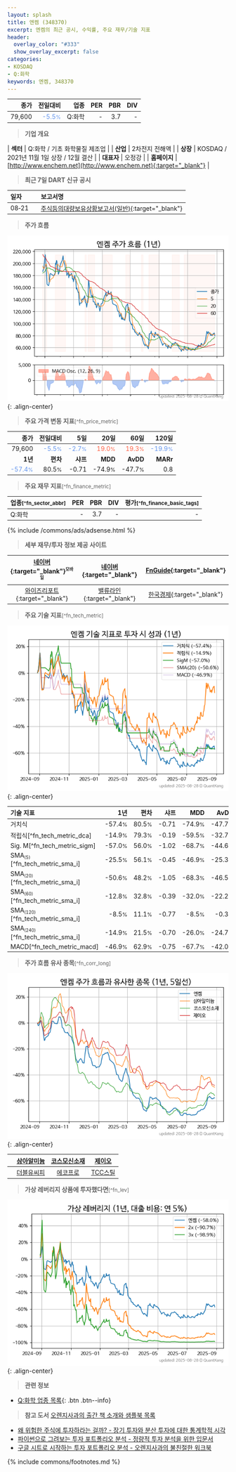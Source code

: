 ```yaml
---
layout: splash
title: 엔켐 (348370)
excerpt: 엔켐의 최근 공시, 수익률, 주요 재무/기술 지표
header:
  overlay_color: "#333"
  show_overlay_excerpt: false
categories:
- KOSDAQ
- Q:화학
keywords: 엔켐, 348370
---
```


| **종가** | **전일대비** | **업종** | **PER** | **PBR** | **DIV** |
| -------: | -----------: | -------: | ------: | ------: | ------: |
| 79,600 | <span style="color: cornflowerblue">-5.5<small>%</small></span> | Q:화학 | - | 3.7 | - |

<!-- more -->


> **기업 개요**<a id="company"></a>

| <span style="white-space:nowrap;">**섹터**</span> | Q:화학 / 기초 화학물질 제조업 |
| <span style="white-space:nowrap;">**산업**</span> | 2차전지 전해액 |
| <span style="white-space:nowrap;">**상장**</span> | KOSDAQ / 2021년 11월 1일 상장 / 12월 결산 |
| <span style="white-space:nowrap;">**대표자**</span> | 오정강 |
| <span style="white-space:nowrap;">**홈페이지**</span> | [http://www.enchem.net](http://www.enchem.net){:target="_blank"} |


> **최근 7일 DART 신규 공시**<a id="dart"></a>

| **일자** |      | **보고서명** |
| :------- | :--- | :----------- |
| 08&#x2011;21 | | [주식등의대량보유상황보고서(일반)](https://dart.fss.or.kr/dsaf001/main.do?rcpNo=20250821000613){:target="_blank"} |


> **주가 흐름**<a id="price"></a>

![348370](/stock/images/348370.png){: .align-center}


> **주요 가격 변동 지표**<small>[^fn_price_metric]</small>

| **종가** | **전일대비** | **5일** | **20일** | **60일** | **120일** |
| -------: | -----------: | ------: | -------: | -------: | --------: |
| 79,600 | <span style="color: cornflowerblue">-5.5<small>%</small></span> | <span style="color: cornflowerblue">-2.7<small>%</small></span> | <span style="color: tomato">19.0<small>%</small></span> | <span style="color: tomato">19.3<small>%</small></span> | <span style="color: cornflowerblue">-19.9<small>%</small></span> |
| **1년** | **편차** | **샤프** | **MDD** | **AvDD** | **MARr** |
| <span style="color: cornflowerblue">-57.4<small>%</small></span> | 80.5<small>%</small> | -0.71 | -74.9<small>%</small> | -47.7<small>%</small> | 0.8 |


> **주요 재무 지표**<small>[^fn_finance_metric]</small>

| **업종**<small>[^fn_sector_abbr]</small> | **PER** | **PBR** | **DIV** | **평가**<small>[^fn_finance_basic_tags]</small> |
| :--------------------------------------- | ------: | ------: | ------: | ----------------------------------------------: |
| Q:화학 | - | 3.7 | - | - |



{% include /commons/ads/adsense.html %}

> **세부 재무/투자 정보 제공 사이트**

| [네이버](https://m.stock.naver.com/domestic/stock/348370/finance/summary){:target="_blank"}<sup><small>모바일</small></sup> | [네이버](https://finance.naver.com/item/coinfo.naver?code=348370){:target="_blank"} | [FnGuide](https://comp.fnguide.com/SVO2/ASP/SVD_Invest.asp?gicode=A348370&MenuYn=Y){:target="_blank"} |
| :---: | :---: | :---: |
| [와이즈리포트](https://comp.wisereport.co.kr/company/c1040001.aspx?cmp_cd=348370){:target="_blank"} | [밸류라인](https://www.valueline.co.kr/finance/summary/348370){:target="_blank"} | [한국경제](https://markets.hankyung.com/stock/348370/financial-summary){:target="_blank"} |


> **주요 기술 지표**<small>[^fn_tech_metric]</small>


![348370](/stock/images/348370_tech.png){: .align-center}

| **기술 지표** | **1년** | **편차** | **샤프** | **MDD** | **AvDD** |
| :------------ | ------: | -----------: | -------: | ------: | -------: |
| 거치식 | -57.4<small>%</small> | 80.5<small>%</small> | -0.71 | -74.9<small>%</small> | -47.7<small>%</small> |
| 적립식[^fn_tech_metric_dca] | -14.9<small>%</small> | 79.3<small>%</small> | -0.19 | -59.5<small>%</small> | -32.7<small>%</small> |
| Sig. M[^fn_tech_metric_sigm] | -57.0<small>%</small> | 56.0<small>%</small> | -1.02 | -68.7<small>%</small> | -44.6<small>%</small> |
| SMA<small><sub>(5)</sub></small>[^fn_tech_metric_sma_i] | -25.5<small>%</small> | 56.1<small>%</small> | -0.45 | -46.9<small>%</small> | -25.3<small>%</small> |
| SMA<small><sub>(20)</sub></small>[^fn_tech_metric_sma_i] | -50.6<small>%</small> | 48.2<small>%</small> | -1.05 | -68.3<small>%</small> | -46.5<small>%</small> |
| SMA<small><sub>(60)</sub></small>[^fn_tech_metric_sma_i] | -12.8<small>%</small> | 32.8<small>%</small> | -0.39 | -32.0<small>%</small> | -22.2<small>%</small> |
| SMA<small><sub>(120)</sub></small>[^fn_tech_metric_sma_i] | -8.5<small>%</small> | 11.1<small>%</small> | -0.77 | -8.5<small>%</small> | -0.3<small>%</small> |
| SMA<small><sub>(240)</sub></small>[^fn_tech_metric_sma_i] | -14.9<small>%</small> | 21.5<small>%</small> | -0.70 | -26.0<small>%</small> | -24.7<small>%</small> |
| MACD[^fn_tech_metric_macd] | -46.9<small>%</small> | 62.9<small>%</small> | -0.75 | -67.7<small>%</small> | -42.0<small>%</small> |


> **주가 흐름 유사 종목**<a id="corr"></a><small>[^fn_corr_long]</small>

![348370](/stock/images/348370_corr.png){: .align-center}

|       | [삼아알미늄](/006110/) | [코스모신소재](/005070/) | [제이오](/418550/) |
| :---: | :------------------------------------: | :------------------------------------: | :------------------------------------: |
|       | [더블유씨피](/393890/) | [에코프로](/086520/) | [TCC스틸](/002710/) |


> **가상 레버리지 상품에 투자했다면**<a id="2x"></a><small>[^fn_lev]</small>

![348370](/stock/images/348370_2x.png){: .align-center}


> **관련 정보**

- [Q:화학 업종 목록](/stats/sector/kosdaq_업종_화학_종목/){: .btn .btn--info}

> **참고 도서** [오렌지사과의 출간 책 소개와 샘플북 목록](https://kongdori.tistory.com/691)

- [왜 위험한 주식에 투자하라는 걸까? - 장기 투자와 분산 투자에 대한 통계학적 시각](https://kongdori.tistory.com/421)
- [파이썬으로 그려보는 투자 포트폴리오 분석  - 정량적 투자 분석을 위한 입문서](https://kongdori.tistory.com/643)
- [구글 시트로 시작하는 투자 포트폴리오 분석 - 오렌지사과의 불친절한 워크북](https://kongdori.tistory.com/449)


{% include commons/footnotes.md %}